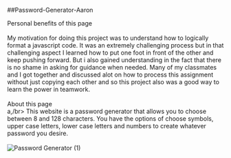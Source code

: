 ##Password-Generator-Aaron

Personal benefits of this page</br></br>
My motivation for doing this project was to understand how to logically format a javascript code. It was an extremely challenging process but in that challenging aspect I learned how to put one foot in front of the other and keep pushing forward. But i also gained understanding in the fact that there is no shame in asking for guidance when needed. Many of my classmates and I got together and discussed alot on how to process this assignment without just copying each other and so this project also was a good way to learn the power in teamwork.</br></br>
About this page</br>a,/br>
This website is a password generator that allows you to choose between 8 and 128 characters. You have the options of choose symbols, upper case letters, lower case letters and numbers to create whatever password you desire.</br></br>
![Password Generator (1)](https://user-images.githubusercontent.com/76064269/107462197-93a7a200-6b29-11eb-86d5-a890ebc87652.gif)

